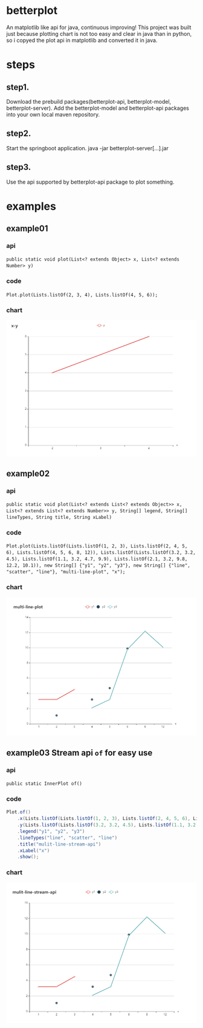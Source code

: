 # betterplot
An matplotlib like api for java, continuous improving! This project was built just because plotting chart is not too easy and clear in java than in python, so i copyed the plot api in matplotlib and converted it in java.

# steps
## step1.
Download the prebuild packages(betterplot-api, betterplot-model, betterplot-server). Add the betterplot-model and betterplot-api packages into your own local maven repository.
## step2.
Start the springboot application. java -jar betterplot-server[...].jar
## step3.
Use the api supported by betterplot-api package to plot something.

# examples

## example01
### api
`public static void plot(List<? extends Object> x, List<? extends Number> y)`
### code
`Plot.plot(Lists.listOf(2, 3, 4), Lists.listOf(4, 5, 6));`
### chart
![image](https://github.com/Mng12345/betterplot/blob/master/examples/example01.jpg)

## example02
### api
`public static void plot(List<? extends List<? extends Object>> x, List<? extends List<? extends Number>> y, String[] legend,
                            String[] lineTypes, String title, String xLabel)`
### code
`Plot.plot(Lists.listOf(Lists.listOf(1, 2, 3), Lists.listOf(2, 4, 5, 6), Lists.listOf(4, 5, 6, 8, 12)),
                Lists.listOf(Lists.listOf(3.2, 3.2, 4.5), Lists.listOf(1.1, 3.2, 4.7, 9.9), Lists.listOf(2.1, 3.2, 9.8, 12.2, 10.1)),
                new String[] {"y1", "y2", "y3"}, new String[] {"line", "scatter", "line"},
                "multi-line-plot", "x");`
### chart       
![image](https://github.com/Mng12345/betterplot/blob/master/examples/example02.jpg)

## example03 Stream api `of` for easy use

### api
`public static InnerPlot of()`

### code
```java
Plot.of()
    .x(Lists.listOf(Lists.listOf(1, 2, 3), Lists.listOf(2, 4, 5, 6), Lists.listOf(4, 5, 6, 8, 12)))
    .y(Lists.listOf(Lists.listOf(3.2, 3.2, 4.5), Lists.listOf(1.1, 3.2, 4.7, 9.9), Lists.listOf(2.1, 3.2, 9.8, 12.2, 10.1)))
    .legend("y1", "y2", "y3")
    .lineTypes("line", "scatter", "line")
    .title("mulit-line-stream-api")
    .xLabel("x")
    .show();
```

### chart 
![image](https://github.com/Mng12345/betterplot/blob/master/examples/example03.jpg)


